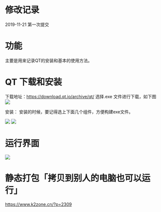 # 修改记录
2019-11-21 第一次提交


# 功能
主要是用来记录QT的安装和基本的使用方法。

# QT 下载和安装

下载地址：https://download.qt.io/archive/qt/
选择.exe 文件进行下载，如下图
![](https://img-blog.csdnimg.cn/20191121165700898.png)

安装：
安装的时候，要记得选上下面几个组件，方便构建exe文件。

![](https://img-blog.csdnimg.cn/20191121165927390.png)
![](https://img-blog.csdnimg.cn/20191121170004598.png)

# 运行界面
![](https://img-blog.csdnimg.cn/20191121170042570.png)


# 静态打包「拷贝到别人的电脑也可以运行」
https://www.k2zone.cn/?p=2309
